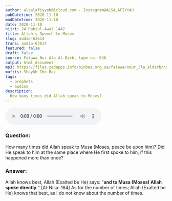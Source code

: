 ```yaml
---
author: alsalafiyyah@icloud.com - Instagram@ALSALAFIYYAH
pubDatetime: 2020-11-10
modDatetime: 2020-11-10
date: 2020-11-10
hijri: 24 Rabiul-Awal 1442
title: Allah's Speech to Moses
slug: audio-63614
trans: audio-63614
featured: false
draft: false
source: Fatawa Nur Ala Al-Darb, tape no. 636
output: html_document
mp3: https://files.zadapps.info/binbaz.org.sa/fatawa/nour_3la_aldarb/nour_636/nour_63614.mp3
muftis: Shaykh Ibn Baz
tags:
  - prophets
  - audios
description:
  How many times did Allah speak to Moses? 
---
```


<audio controls>
 <source src="https://files.zadapps.info/binbaz.org.sa/fatawa/nour_3la_aldarb/nour_636/nour_63614.mp3" type="audio/mpeg"/><p>Your browser does not support the audio element.</p>
</audio>

### Question:
How many times did Allah speak to Musa (Moses, peace be upon him)? Did He speak to him at the same place where He first spoke to him, if this happened more than once? 

### Answer:
Allah knows best, Allah (Exalted be He) says: "**and to Musa (Moses) Allah spoke directly.**" [Al-Nisa: 164] As for the number of times; Allah (Exalted be He) knows that best, as I do not know about the number of times.
